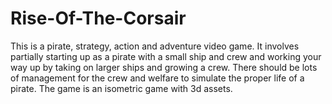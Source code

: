 # Rise-Of-The-Corsair
This is a pirate, strategy, action and adventure video game. It involves partially starting up as a pirate with a small ship and crew and working your way up by taking on larger ships and growing a crew. There should be lots of management for the crew and welfare to simulate the proper life of a pirate. The game is an isometric game with 3d assets.
